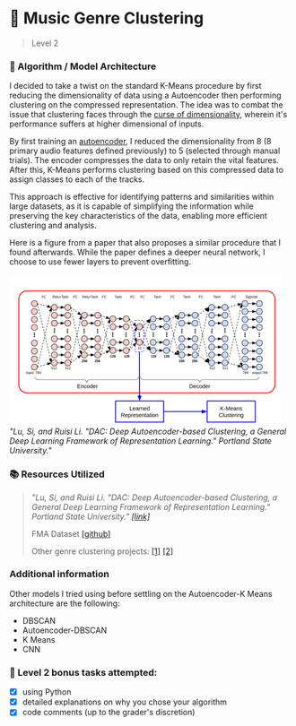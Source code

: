 # 🎻 Music Genre Clustering

> Level 2

### 🧮 Algorithm / Model Architecture

I decided to take a twist on the standard K-Means procedure by first reducing the dimensionality of data using a Autoencoder then performing clustering on the compressed representation. The idea was to combat the issue that clustering faces through the [curse of dimensionality](https://en.wikipedia.org/wiki/Curse_of_dimensionality), wherein it's performance suffers at higher dimensional of inputs.

By first training an [autoencoder](https://www.tensorflow.org/tutorials/generative/autoencoder), I reduced the dimensionality from 8 (8 primary audio features defined previously) to 5 (selected through manual trials). The encoder compresses the data to only retain the vital features. After this, K-Means performs clustering based on this compressed data to assign classes to each of the tracks.

This approach is effective for identifying patterns and similarities within large datasets, as it is capable of simplifying the information while preserving the key characteristics of the data, enabling more efficient clustering and analysis.

Here is a figure from a paper that also proposes a similar procedure that I found afterwards. While the paper defines a deeper neural network, I choose to use fewer layers to prevent overfitting.

![Model architecture example](../assets/model_architecture.png)  
_"Lu, Si, and Ruisi Li. "DAC: Deep Autoencoder-based Clustering, a General Deep Learning Framework of Representation Learning." Portland State University."_

### 📚 Resources Utilized

> _"Lu, Si, and Ruisi Li. "DAC: Deep Autoencoder-based Clustering, a General Deep Learning Framework of Representation Learning." Portland State University." [\[link\]](https://arxiv.org/pdf/2102.07472.pdf)_
>
> FMA Dataset [\[github\]](https://github.com/mdeff/fma/tree/master?tab=readme-ov-file)
>
> Other genre clustering projects: [\[1\]](https://www.kaggle.com/code/shabanamir/unsupervised-ml-project-music-clustering) [\[2\]](https://medium.com/latinxinai/discovering-descriptive-music-genres-using-k-means-clustering-d19bdea5e443)

### Additional information

Other models I tried using before settling on the Autoencoder-K Means architecture are the following:

- DBSCAN
- Autoencoder-DBSCAN
- K Means
- CNN

### 🎁 Level 2 bonus tasks attempted:

- [x] using Python
- [x] detailed explanations on why you chose your algorithm
- [x] code comments (up to the grader's discretion)
